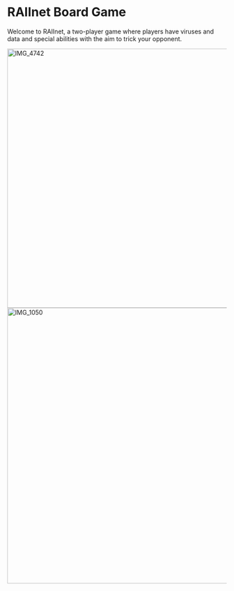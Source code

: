 # RAIInet Board Game
Welcome to RAIInet, a two-player game where players have viruses and data and special abilities with the aim to trick your opponent. 

<img width="595" alt="IMG_4742" src="https://github.com/pratham-agrawal/RAIInet-Board-Game/assets/65838026/aee43c2c-a2df-42f7-a14a-e7f89f4672cb">

<img width="633" alt="IMG_1050" src="https://github.com/pratham-agrawal/RAIInet-Board-Game/assets/65838026/c7faa1aa-ef85-4f38-989b-a84a6ca9be23">
